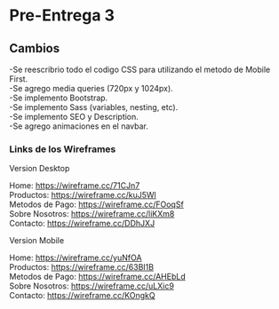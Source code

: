 # Pre-Entrega 3

## Cambios

-Se reescribrio todo el codigo CSS para utilizando el metodo de Mobile First. <br>
-Se agrego media queries (720px y 1024px). <br>
-Se implemento Bootstrap. <br>
-Se implemento Sass (variables, nesting, etc). <br>
-Se implemento SEO y Description. <br>
-Se agrego animaciones en el navbar. <br>

### Links de los Wireframes

Version Desktop

Home: https://wireframe.cc/71CJn7 <br>
Productos: https://wireframe.cc/kuJ5Wl <br>
Metodos de Pago: https://wireframe.cc/FOoqSf <br>
Sobre Nosotros: https://wireframe.cc/liKXm8 <br>
Contacto: https://wireframe.cc/DDhJXJ <br>

Version Mobile

Home: https://wireframe.cc/yuNfOA <br>
Productos: https://wireframe.cc/63BI1B <br>
Metodos de Pago: https://wireframe.cc/AHEbLd <br>
Sobre Nosotros: https://wireframe.cc/uLXic9 <br>
Contacto: https://wireframe.cc/KOngkQ <br>
